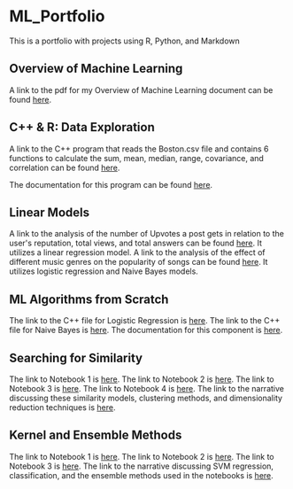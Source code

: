 # ML_Portfolio
This is a portfolio with projects using R, Python, and Markdown

## Overview of Machine Learning
A link to the pdf for my Overview of Machine Learning document can be found [here](https://github.com/haniyyahh/ML_Portfolio/blob/main/Overview_of_ML.pdf).

## C++ & R: Data Exploration
A link to the C++ program that reads the Boston.csv file and contains 6 functions to calculate the sum, mean, median, range, covariance, and correlation can be found [here](https://github.com/haniyyahh/ML_Portfolio/blob/main/data_exploration.cpp).

The documentation for this program can be found [here](https://github.com/haniyyahh/ML_Portfolio/blob/main/Data_Exploration_Documentation.pdf).

## Linear Models
A link to the analysis of the number of Upvotes a post gets in relation to the user's reputation, total views, and total answers can be found [here](https://github.com/haniyyahh/ML_Portfolio/blob/main/linear_regression_RNotebook.pdf). It utilizes a linear regression model.
A link to the analysis of the effect of different music genres on the popularity of songs can be found [here](https://github.com/haniyyahh/ML_Portfolio/blob/main/Classification_RNotebook.pdf). It utilizes logistic regression and Naive Bayes models.

## ML Algorithms from Scratch
The link to the C++ file for Logistic Regression is [here](https://github.com/haniyyahh/ML_Portfolio/blob/main/MLScratch2.cpp).
The link to the C++ file for Naive Bayes is [here](https://github.com/haniyyahh/ML_Portfolio/blob/main/NaiveBayes.cpp).
The documentation for this component is [here](https://github.com/haniyyahh/ML_Portfolio/blob/main/ML%20Algorithms%20from%20Scratch%20Documentation.pdf).

## Searching for Similarity
The link to Notebook 1 is [here](https://github.com/haniyyahh/ML_Portfolio/blob/main/N1-Regression.pdf).
The link to Notebook 2 is [here](https://github.com/haniyyahh/ML_Portfolio/blob/main/Notebook2.pdf).
The link to Notebook 3 is [here](https://github.com/haniyyahh/ML_Portfolio/blob/main/Notebook3-compressed.pdf).
The link to Notebook 4 is [here](https://github.com/haniyyahh/ML_Portfolio/blob/main/Notebook4.pdf).
The link to the narrative discussing these similarity models, clustering methods, and dimensionality reduction techniques is [here](https://github.com/haniyyahh/ML_Portfolio/blob/main/ML_%20Searching%20for%20Similarity.pdf).

## Kernel and Ensemble Methods
The link to Notebook 1 is [here](https://github.com/haniyyahh/ML_Portfolio/blob/main/SVM_Regression_Notebook1.pdf).
The link to Notebook 2 is [here](https://github.com/haniyyahh/ML_Portfolio/blob/main/Notebook2Classification.pdf).
The link to Notebook 3 is [here](https://github.com/haniyyahh/ML_Portfolio/blob/main/Notebook3Ensemble.pdf).
The link to the narrative discussing SVM regression, classification, and the ensemble methods used in the notebooks is [here](https://github.com/haniyyahh/ML_Portfolio/blob/main/Narrative%20-%20Kernel%20and%20Ensemble%20Methods.pdf).
